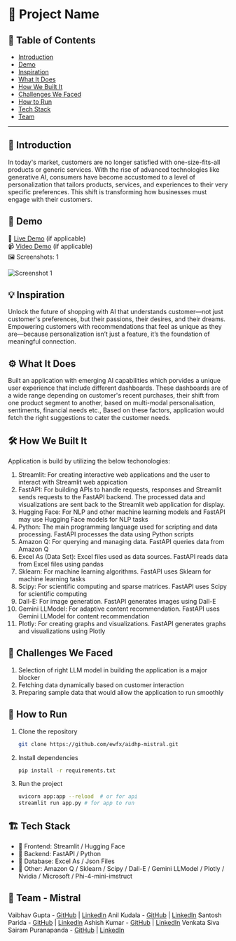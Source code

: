 # 🚀 Project Name

## 📌 Table of Contents
- [Introduction](#introduction)
- [Demo](#demo)
- [Inspiration](#inspiration)
- [What It Does](#what-it-does)
- [How We Built It](#how-we-built-it)
- [Challenges We Faced](#challenges-we-faced)
- [How to Run](#how-to-run)
- [Tech Stack](#tech-stack)
- [Team](#team)

---

## 🎯 Introduction
In today's market, customers are no longer satisfied with one-size-fits-all products or generic services. With the rise of advanced technologies like generative AI, consumers have become accustomed to a level of personalization that tailors products, services, and experiences to their very specific preferences. This shift is transforming how businesses must engage with their customers.

## 🎥 Demo
🔗 [Live Demo](#) (if applicable)  
📹 [Video Demo](https://youtu.be/bV7JA8PVZhk) (if applicable)  
🖼️ Screenshots: 1

![Screenshot 1](link-to-image)

## 💡 Inspiration
Unlock the future of shopping with AI that understands customer—not just customer's preferences, but their passions, their desires, and their dreams. Empowering customers with recommendations that feel as unique as they are—because personalization isn’t just a feature, it’s the foundation of meaningful connection.

## ⚙️ What It Does
Built an application with emerging AI capabilities which porvides a unique user experience that include different dashboards. These dashboards are of a wide range depending on customer's recent purchases, their shift from one product segment to another, based on multi-modal personalisation, sentiments, financial needs etc., Based on these factors, application would fetch the right suggestions to cater the customer needs.

## 🛠️ How We Built It
Application is build by utilizing the below techonologies:
1. Streamlit: For creating interactive web applications and the user to interact with Streamlit web appication
2. FastAPI: For building APIs to handle requests, responses and Streamlit sends requests to the FastAPI backend. The processed data and visualizations are sent back to the Streamlit web application for display.
3. Hugging Face: For NLP and other machine learning models and FastAPI may use Hugging Face models for NLP tasks
4. Python: The main programming language used for scripting and data processing. FastAPI processes the data using Python scripts
5. Amazon Q: For querying and managing data. FastAPI queries data from Amazon Q
6. Excel As (Data Set): Excel files used as data sources. FastAPI reads data from Excel files using pandas
7. Sklearn: For machine learning algorithms. FastAPI uses Sklearn for machine learning tasks
8. Scipy: For scientific computing and sparse matrices. FastAPI uses Scipy for scientific computing
9. Dall-E: For image generation. FastAPI generates images using Dall-E
10. Gemini LLModel: For adaptive content recommendation. FastAPI uses Gemini LLModel for content recommendation
11. Plotly: For creating graphs and visualizations. FastAPI generates graphs and visualizations using Plotly

## 🚧 Challenges We Faced
1. Selection of right LLM model in building the application is a major blocker
2. Fetching data dynamically based on customer interaction
3. Preparing sample data that would allow the application to run smoothly

## 🏃 How to Run
1. Clone the repository  
   ```sh
   git clone https://github.com/ewfx/aidhp-mistral.git
   ```
2. Install dependencies  
   ```sh
   pip install -r requirements.txt
   ```
3. Run the project  
   ```sh
   uvicorn app:app --reload  # or for api
   streamlit run app.py # for app to run
   ```

## 🏗️ Tech Stack
- 🔹 Frontend: Streamlit / Hugging Face
- 🔹 Backend: FastAPI / Python 
- 🔹 Database: Excel As / Json Files
- 🔹 Other: Amazon Q / Sklearn / Scipy / Dall-E / Gemini LLModel / Plotly / Nvidia / Microsoft / Phi-4-mini-imstruct

## 👥 Team - Mistral
Vaibhav Gupta - [GitHub](#) | [LinkedIn](#)
Anil Kudala - [GitHub](#) | [LinkedIn](#)
Santosh Parida - [GitHub](#) | [LinkedIn](#)
Ashish Kumar - [GitHub](#) | [LinkedIn](#)
Venkata Siva Sairam Puranapanda - [GitHub](#) | [LinkedIn](#)

